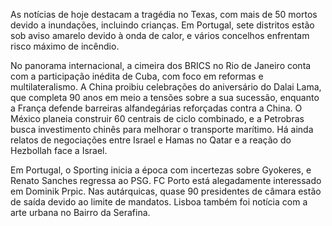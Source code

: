 As notícias de hoje destacam a tragédia no Texas, com mais de 50 mortos devido a inundações, incluindo crianças. Em Portugal, sete distritos estão sob aviso amarelo devido à onda de calor, e vários concelhos enfrentam risco máximo de incêndio.

No panorama internacional, a cimeira dos BRICS no Rio de Janeiro conta com a participação inédita de Cuba, com foco em reformas e multilateralismo. A China proibiu celebrações do aniversário do Dalai Lama, que completa 90 anos em meio a tensões sobre a sua sucessão, enquanto a França defende barreiras alfandegárias reforçadas contra a China. O México planeia construir 60 centrais de ciclo combinado, e a Petrobras busca investimento chinês para melhorar o transporte marítimo. Há ainda relatos de negociações entre Israel e Hamas no Qatar e a reação do Hezbollah face a Israel.

Em Portugal, o Sporting inicia a época com incertezas sobre Gyokeres, e Renato Sanches regressa ao PSG. FC Porto está alegadamente interessado em Dominik Prpic. Nas autárquicas, quase 90 presidentes de câmara estão de saída devido ao limite de mandatos. Lisboa também foi notícia com a arte urbana no Bairro da Serafina.
